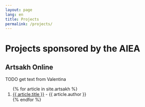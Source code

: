 ```yaml
---
layout: page
lang: en
title: Projects
permalink: /projects/
---
```


# Projects sponsored by the AIEA

## Artsakh Online

TODO get text from Valentina

<ol>
{% for article in site.artsakh %}
  <li>
    <a href="{{ article.url }}">{{ article.title }}</a> - {{ article.author }}
  </li>
{% endfor %}
</ol>